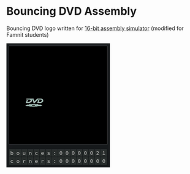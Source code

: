 # Bouncing DVD Assembly
 Bouncing DVD logo written for [16-bit assembly simulator](https://e.famnit.upr.si/pluginfile.php/696726/mod_resource/content/1/index.html) (modified for Famnit students)

![demo](https://github.com/urluur/Bouncing-DVD-Assembly/blob/main/bouncing_dvd.gif?raw=true)